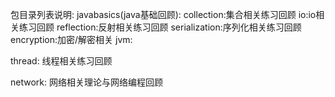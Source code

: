 包目录列表说明:
javabasics(java基础回顾):
  collection:集合相关练习回顾
  io:io相关练习回顾
  reflection:反射相关练习回顾
  serialization:序列化相关练习回顾
  encryption:加密/解密相关
jvm:

thread:
  线程相关练习回顾

network:
  网络相关理论与网络编程回顾